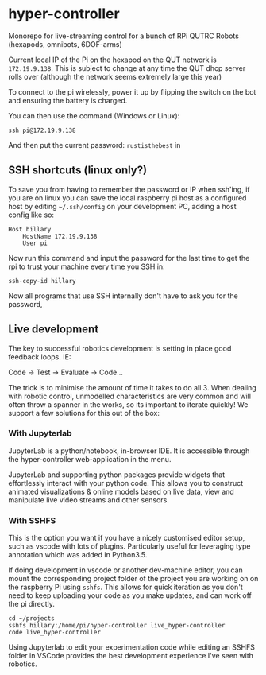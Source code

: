 # hyper-controller

Monorepo for live-streaming control for a bunch of RPi QUTRC Robots (hexapods, omnibots, 6DOF-arms)

Current local IP of the Pi on the hexapod on the QUT network is `172.19.9.138`.
This is subject to change at any time the QUT dhcp server rolls over (although the network seems extremely large this year)

To connect to the pi wirelessly, power it up by flipping the switch on the bot and ensuring the battery is charged.

You can then use the command (Windows or Linux):

```
ssh pi@172.19.9.138
```

And then put the current password: `rustisthebest` in

## SSH shortcuts (linux only?)

To save you from having to remember the password or IP when ssh'ing,
if you are on linux you can save the local raspberry pi host as a configured host by editing `~/.ssh/config`
on your development PC, adding a host config like so:

```
Host hillary
    HostName 172.19.9.138
    User pi
```

Now run this command and input the password for the last time to get the rpi to trust your machine every time you SSH in:

```
ssh-copy-id hillary
```

Now all programs that use SSH internally don't have to ask you for the password,

## Live development

The key to successful robotics development is setting in place good feedback loops. IE:

Code -> Test -> Evaluate -> Code...

The trick is to minimise the amount of time it takes to do all 3.
When dealing with robotic control, unmodelled characteristics are very common and will often throw a spanner in the works,
so its important to iterate quickly! We support a few solutions for this out of the box:

### With Jupyterlab

JupyterLab is a python/notebook, in-browser IDE. It is accessible through the hyper-controller web-application in the menu.

JupyterLab and supporting python packages provide widgets that effortlessly interact with your python code.
This allows you to construct animated visualizations & online models based on live data, view and manipulate live video streams and other sensors.

### With SSHFS

This is the option you want if you have a nicely customised editor setup, such as vscode with lots of plugins.
Particularly useful for leveraging type annotation which was added in Python3.5.

If doing development in vscode or another dev-machine editor, you can mount the corresponding project folder of the project
you are working on on the raspberry Pi using `sshfs`. This allows for quick iteration as you don't need to keep uploading
your code as you make updates, and can work off the pi directly.

```
cd ~/projects
sshfs hillary:/home/pi/hyper-controller live_hyper-controller
code live_hyper-controller
```

Using Jupyterlab to edit your experimentation code while editing an SSHFS folder
in VSCode provides the best development experience I've seen with robotics.
